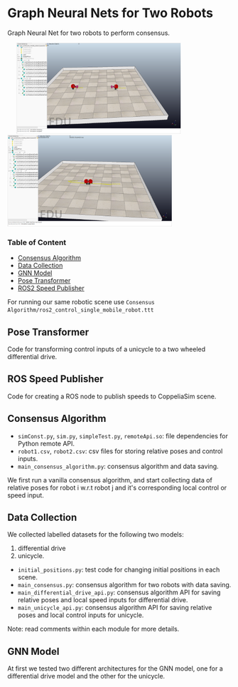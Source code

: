 # Graph Neural Nets for Two Robots
Graph Neural Net for two robots to perform consensus.

<p float="center">
  <img src="consensus_graph1.PNG" width="370" hspace="20"/>
  <img src="consensus_graph2.PNG" width="370" /> 
</p>

### Table of Content

- [Consensus Algorithm](#Consensus%20Algorithm)
- [Data Collection](#Data%20Collection)
- [GNN Model](#GNN%20Model)
- [Pose Transformer](#Pose%20Transformer)
- [ROS2 Speed Publisher](#ROS2%20Speed%20Publisher)

For running our same robotic scene use `Consensus Algorithm/ros2_control_single_mobile_robot.ttt`

## Pose Transformer
Code for transforming control inputs of a unicycle to a two wheeled differential drive.

## ROS Speed Publisher
Code for creating a ROS node to publish speeds to CoppeliaSim scene.

## Consensus Algorithm

* `simConst.py`, `sim.py`, `simpleTest.py`, `remoteApi.so`: file dependencies for Python remote API.
* `robot1.csv`, `robot2.csv`: csv files for storing relative poses and control inputs.
* `main_consensus_algorithm.py`: consensus algorithm and data saving.

We first run a vanilla consensus algorithm, and start collecting data of relative poses for robot i w.r.t robot j and it's corresponding local control or speed input.

## Data Collection
We collected labelled datasets for the following two models: 
1) differential drive
2) unicycle.

* `initial_positions.py`: test code for changing initial positions in each scene.
* `main_consensus.py`: consensus algorithm for two robots with data saving.
* `main_differential_drive_api.py`: consensus algorithm API for saving relative poses and local speed inputs for differential drive.
* `main_unicycle_api.py`: consensus algorithm API for saving relative poses and local control inputs for unicycle.

Note: read comments within each module for more details.

## GNN Model
At first we tested two different architectures for the GNN model, one for a differential drive model and the other for the unicycle.
